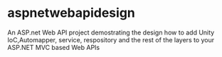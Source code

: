 # aspnetwebapidesign
An ASP.net Web API project demostrating the design how to add Unity IoC,Automapper, service, respository and the rest of the layers to your ASP.NET MVC based Web APIs 
